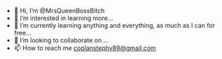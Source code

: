 - 👋 Hi, I’m @MrsQueenBossBitch
- 👀 I’m interested in learning more...
- 🌱 I’m currently learning anything and everything, as much as I can for free...
- 💞️ I’m looking to collaborate on ...
- 📫 How to reach me coplanstephy89@gmail.com

<!---
MrsQueenBossBitch/MrsQueenBossBitch is a ✨ special ✨ repository because its `README.md` (this file) appears on your GitHub profile.
You can click the Preview link to take a look at your changes.
--->
